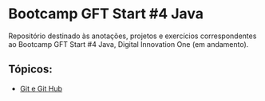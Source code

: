 # Bootcamp GFT Start #4 Java
Repositório destinado às anotações, projetos e exercícios correspondentes ao Bootcamp GFT Start #4 Java, Digital Innovation One (em andamento).

## Tópicos:
  <ul> 
  <li> <a href=https://github.com/mabeldlarek/resumos/blob/main/GitGitHub/Git-GitHub.md > Git e Git Hub </a> </li>
  </ul>

